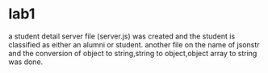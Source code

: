 # lab1
a student detail server file (server.js) was created and the student is classified as either an alumni or student.
another file on the name of jsonstr and the conversion of object to string,string to object,object array to string was done.
